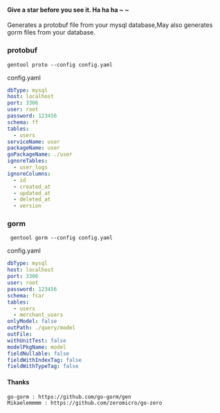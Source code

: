 #### Give a star before you see it. Ha ha ha ~ ~

Generates a protobuf file from your mysql database,May also generates gorm files from your database.

### protobuf
 
 ```
 gentool proto --config config.yaml  

 ```

 config.yaml

```yaml
dbType: mysql   
host: localhost 
port: 3306
user: root
password: 123456
schema: ff
tables: 
  - users
serviceName: user
packageName: user
goPackageName: ./user
ignoreTables:  
  - user_logs
ignoreColumns: 
  - id
  - created_at
  - updated_at
  - deleted_at
  - version

```

### gorm 

```
 gentool gorm --config config.yaml 
```

config.yaml

```yaml
dbType: mysql
host: localhost
port: 3306
user: root
password: 123456
schema: fcar
tables: 
  - users
  - merchant_users
onlyModel: false
outPath: ./query/model
outFile:
withUnitTest: false
modelPkgName: model
fieldNullable: false
fieldWithIndexTag: false
fieldWithTypeTag: false

```

#### Thanks 
    go-gorm : https://github.com/go-gorm/gen
    Mikaelemmmm : https://github.com/zeromicro/go-zero
